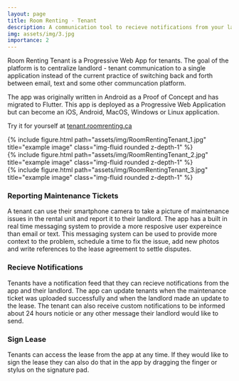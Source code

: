 ```yaml
---
layout: page
title: Room Renting - Tenant
description: A communication tool to recieve notifications from your landlord
img: assets/img/3.jpg
importance: 2
---
```


Room Renting Tenant is a Progressive Web App for tenants. The goal of the platform is to centralize landlord - tenant communication to a single application instead of the current practice of switching back and forth between email, text and some other communcation platform. 

The app was originally written in Android as a Proof of Concept and has migrated to Flutter. This app is deployed as a Progressive Web Application but can become an iOS, Android, MacOS, Windows or Linux application.

Try it for yourself at [tenant.roomrenting.ca](https://tenant.roomrenting.ca)

<div class="row">
    <div class="col-sm mt-3 mt-md-0">
        {% include figure.html path="assets/img/RoomRentingTenant_1.jpg" title="example image" class="img-fluid rounded z-depth-1" %}
    </div>
    <div class="col-sm mt-3 mt-md-0">
        {% include figure.html path="assets/img/RoomRentingTenant_2.jpg" title="example image" class="img-fluid rounded z-depth-1" %}
    </div>
    <div class="col-sm mt-3 mt-md-0">
        {% include figure.html path="assets/img/RoomRentingTenant_3.jpg" title="example image" class="img-fluid rounded z-depth-1" %}
    </div>
</div>

### Reporting Maintenance Tickets
A tenant can use their smartphone camera to take a picture of maintenance issues in the rental unit and report it to their landlord. The app has a built in real time messaging system to provide a more resposive user expereince than email or text. This messaging system can be used to provide more context to the problem, schedule a time to fix the issue, add new photos and write references to the lease agreement to settle disputes. 

### Recieve Notifications
Tenants have a notification feed that they can recieve notifications from the app and their landlord. The app can update tenants when the maintenance ticket was uploaded successfully and when the landlord made an update to the lease. The tenant can also receive custom notifications to be informed about 24 hours noticie or any other message their landlord would like to send.

### Sign Lease
Tenants can access the lease from the app at any time. If they would like to sign the lease they can also do that in the app by dragging the finger or stylus on the signature pad.
